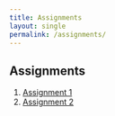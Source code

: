 ```yaml
---
title: Assignments 
layout: single
permalink: /assignments/
---
```


<section id="assignments" class="level2">
<h2 class="anchored" data-anchor-id="assignments">Assignments</h2>
<ol type="1">
<li><a href="{{site.baseurl}}/grading/">Assignment 1</a></li>
<li><a href="">Assignment 2</a></li>
</ol>




